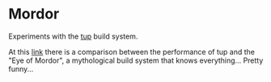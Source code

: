 # Mordor
Experiments with the [tup](http://gittup.org/tup/index.html) build system.

At this [link](http://gittup.org/tup/tup_vs_mordor.html) there is a comparison between the performance of tup and the "Eye of Mordor", a mythological build system that knows everything... Pretty funny...

